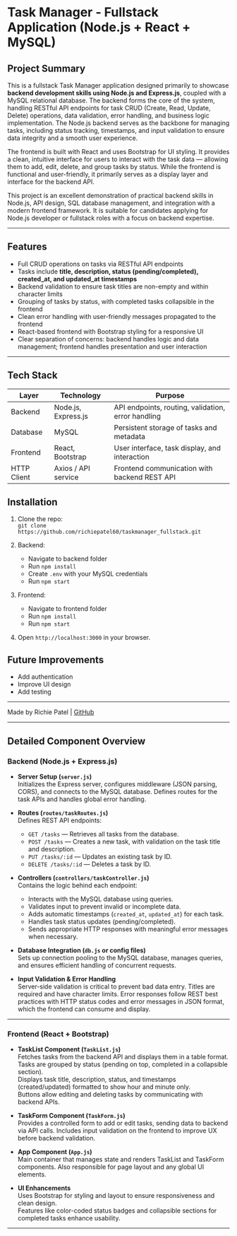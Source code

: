 # Task Manager - Fullstack Application (Node.js + React + MySQL)

## Project Summary

This is a fullstack Task Manager application designed primarily to showcase **backend development skills using Node.js and Express.js**, coupled with a MySQL relational database. The backend forms the core of the system, handling RESTful API endpoints for task CRUD (Create, Read, Update, Delete) operations, data validation, error handling, and business logic implementation. The Node.js backend serves as the backbone for managing tasks, including status tracking, timestamps, and input validation to ensure data integrity and a smooth user experience.

The frontend is built with React and uses Bootstrap for UI styling. It provides a clean, intuitive interface for users to interact with the task data — allowing them to add, edit, delete, and group tasks by status. While the frontend is functional and user-friendly, it primarily serves as a display layer and interface for the backend API.

This project is an excellent demonstration of practical backend skills in Node.js, API design, SQL database management, and integration with a modern frontend framework. It is suitable for candidates applying for Node.js developer or fullstack roles with a focus on backend expertise.

---

## Features

- Full CRUD operations on tasks via RESTful API endpoints
- Tasks include **title, description, status (pending/completed), created_at, and updated_at timestamps**
- Backend validation to ensure task titles are non-empty and within character limits
- Grouping of tasks by status, with completed tasks collapsible in the frontend
- Clean error handling with user-friendly messages propagated to the frontend
- React-based frontend with Bootstrap styling for a responsive UI
- Clear separation of concerns: backend handles logic and data management; frontend handles presentation and user interaction

---

## Tech Stack

| Layer          | Technology          | Purpose                                       |
| -------------- | ------------------- | ---------------------------------------------|
| Backend        | Node.js, Express.js | API endpoints, routing, validation, error handling |
| Database       | MySQL               | Persistent storage of tasks and metadata     |
| Frontend       | React, Bootstrap    | User interface, task display, and interaction|
| HTTP Client    | Axios / API service | Frontend communication with backend REST API |

## Installation

1. Clone the repo:  
   `git clone https://github.com/richiepatel60/taskmanager_fullstack.git`

2. Backend:  
   - Navigate to backend folder  
   - Run `npm install`  
   - Create `.env` with your MySQL credentials  
   - Run `npm start`

3. Frontend:  
   - Navigate to frontend folder  
   - Run `npm install`  
   - Run `npm start`

4. Open `http://localhost:3000` in your browser.

## Future Improvements
- Add authentication
- Improve UI design
- Add testing

---

Made by Richie Patel | [GitHub](https://github.com/richiepatel60)

---

## Detailed Component Overview

### Backend (Node.js + Express.js)

- **Server Setup (`server.js`)**  
  Initializes the Express server, configures middleware (JSON parsing, CORS), and connects to the MySQL database. Defines routes for the task APIs and handles global error handling.

- **Routes (`routes/taskRoutes.js`)**  
  Defines REST API endpoints:
  - `GET /tasks` — Retrieves all tasks from the database.
  - `POST /tasks` — Creates a new task, with validation on the task title and description.
  - `PUT /tasks/:id` — Updates an existing task by ID.
  - `DELETE /tasks/:id` — Deletes a task by ID.

- **Controllers (`controllers/taskController.js`)**  
  Contains the logic behind each endpoint:
  - Interacts with the MySQL database using queries.
  - Validates input to prevent invalid or incomplete data.
  - Adds automatic timestamps (`created_at`, `updated_at`) for each task.
  - Handles task status updates (pending/completed).
  - Sends appropriate HTTP responses with meaningful error messages when necessary.

- **Database Integration (`db.js` or config files)**  
  Sets up connection pooling to the MySQL database, manages queries, and ensures efficient handling of concurrent requests.

- **Input Validation & Error Handling**  
  Server-side validation is critical to prevent bad data entry. Titles are required and have character limits. Error responses follow REST best practices with HTTP status codes and error messages in JSON format, which the frontend can consume and display.

---

### Frontend (React + Bootstrap)

- **TaskList Component (`TaskList.js`)**  
  Fetches tasks from the backend API and displays them in a table format.  
  Tasks are grouped by status (pending on top, completed in a collapsible section).  
  Displays task title, description, status, and timestamps (created/updated) formatted to show hour and minute only.  
  Buttons allow editing and deleting tasks by communicating with backend APIs.

- **TaskForm Component (`TaskForm.js`)**  
  Provides a controlled form to add or edit tasks, sending data to backend via API calls. Includes input validation on the frontend to improve UX before backend validation.

- **App Component (`App.js`)**  
  Main container that manages state and renders TaskList and TaskForm components. Also responsible for page layout and any global UI elements.

- **UI Enhancements**  
  Uses Bootstrap for styling and layout to ensure responsiveness and clean design.  
  Features like color-coded status badges and collapsible sections for completed tasks enhance usability.

---
